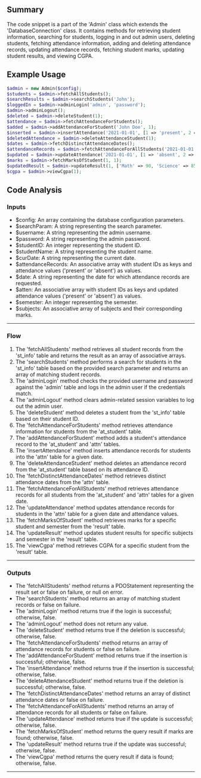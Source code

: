 ## Summary
The code snippet is a part of the 'Admin' class which extends the 'DatabaseConnection' class. It contains methods for retrieving student information, searching for students, logging in and out admin users, deleting students, fetching attendance information, adding and deleting attendance records, updating attendance records, fetching student marks, updating student results, and viewing CGPA.

## Example Usage
```php
$admin = new Admin($config);
$students = $admin->fetchAllStudents();
$searchResults = $admin->searchStudents('John');
$loggedIn = $admin->adminLogin('admin', 'password');
$admin->adminLogout();
$deleted = $admin->deleteStudent(1);
$attendance = $admin->fetchAttendanceForStudents();
$added = $admin->addAttendanceForStudent('John Doe', 1);
$inserted = $admin->insertAttendance('2021-01-01', [1 => 'present', 2 => 'absent']);
$deletedAttendance = $admin->deleteAttendanceStudent(1);
$dates = $admin->fetchDistinctAttendanceDates();
$attendanceRecords = $admin->fetchAttendanceForAllStudents('2021-01-01');
$updated = $admin->updateAttendance('2021-01-01', [1 => 'absent', 2 => 'present']);
$marks = $admin->fetchMarksOfStudent(1, 1);
$updatedResult = $admin->updateResult(1, ['Math' => 90, 'Science' => 85], 1);
$cgpa = $admin->viewCgpa(1);
```

## Code Analysis
### Inputs
- $config: An array containing the database configuration parameters.
- $searchParam: A string representing the search parameter.
- $username: A string representing the admin username.
- $password: A string representing the admin password.
- $studentID: An integer representing the student ID.
- $studentName: A string representing the student name.
- $curDate: A string representing the current date.
- $attendanceRecords: An associative array with student IDs as keys and attendance values ('present' or 'absent') as values.
- $date: A string representing the date for which attendance records are requested.
- $atten: An associative array with student IDs as keys and updated attendance values ('present' or 'absent') as values.
- $semester: An integer representing the semester.
- $subjects: An associative array of subjects and their corresponding marks.
___
### Flow
1. The 'fetchAllStudents' method retrieves all student records from the 'st_info' table and returns the result as an array of associative arrays.
2. The 'searchStudents' method performs a search for students in the 'st_info' table based on the provided search parameter and returns an array of matching student records.
3. The 'adminLogin' method checks the provided username and password against the 'admin' table and logs in the admin user if the credentials match.
4. The 'adminLogout' method clears admin-related session variables to log out the admin user.
5. The 'deleteStudent' method deletes a student from the 'st_info' table based on their student ID.
6. The 'fetchAttendanceForStudents' method retrieves attendance information for students from the 'at_student' table.
7. The 'addAttendanceForStudent' method adds a student's attendance record to the 'at_student' and 'attn' tables.
8. The 'insertAttendance' method inserts attendance records for students into the 'attn' table for a given date.
9. The 'deleteAttendanceStudent' method deletes an attendance record from the 'at_student' table based on its attendance ID.
10. The 'fetchDistinctAttendanceDates' method retrieves distinct attendance dates from the 'attn' table.
11. The 'fetchAttendanceForAllStudents' method retrieves attendance records for all students from the 'at_student' and 'attn' tables for a given date.
12. The 'updateAttendance' method updates attendance records for students in the 'attn' table for a given date and attendance values.
13. The 'fetchMarksOfStudent' method retrieves marks for a specific student and semester from the 'result' table.
14. The 'updateResult' method updates student results for specific subjects and semester in the 'result' table.
15. The 'viewCgpa' method retrieves CGPA for a specific student from the 'result' table.
___
### Outputs
- The 'fetchAllStudents' method returns a PDOStatement representing the result set or false on failure, or null on error.
- The 'searchStudents' method returns an array of matching student records or false on failure.
- The 'adminLogin' method returns true if the login is successful; otherwise, false.
- The 'adminLogout' method does not return any value.
- The 'deleteStudent' method returns true if the deletion is successful; otherwise, false.
- The 'fetchAttendanceForStudents' method returns an array of attendance records for students or false on failure.
- The 'addAttendanceForStudent' method returns true if the insertion is successful; otherwise, false.
- The 'insertAttendance' method returns true if the insertion is successful; otherwise, false.
- The 'deleteAttendanceStudent' method returns true if the deletion is successful; otherwise, false.
- The 'fetchDistinctAttendanceDates' method returns an array of distinct attendance dates or false on failure.
- The 'fetchAttendanceForAllStudents' method returns an array of attendance records for all students or false on failure.
- The 'updateAttendance' method returns true if the update is successful; otherwise, false.
- The 'fetchMarksOfStudent' method returns the query result if marks are found; otherwise, false.
- The 'updateResult' method returns true if the update was successful; otherwise, false.
- The 'viewCgpa' method returns the query result if data is found; otherwise, false.
___

